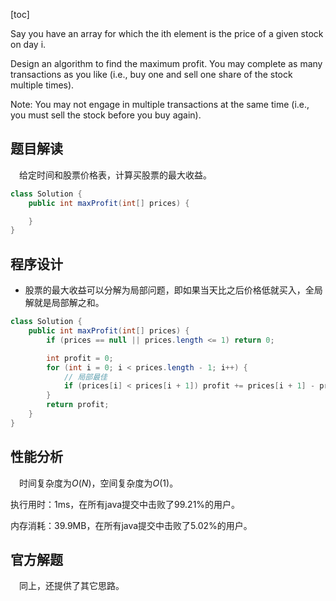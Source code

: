 [toc]

Say you have an array for which the ith element is the price of a given stock on day i.

Design an algorithm to find the maximum profit. You may complete as many transactions as you like (i.e., buy one and sell one share of the stock multiple times).

Note: You may not engage in multiple transactions at the same time (i.e., you must sell the stock before you buy again).



## 题目解读

&emsp;给定时间和股票价格表，计算买股票的最大收益。

```java
class Solution {
    public int maxProfit(int[] prices) {

    }
}
```

## 程序设计

* 股票的最大收益可以分解为局部问题，即如果当天比之后价格低就买入，全局解就是局部解之和。

```java
class Solution {
    public int maxProfit(int[] prices) {
        if (prices == null || prices.length <= 1) return 0;

        int profit = 0;
        for (int i = 0; i < prices.length - 1; i++) {
            // 局部最佳
            if (prices[i] < prices[i + 1]) profit += prices[i + 1] - prices[i];
        }
        return profit;
    }
}
```

## 性能分析

&emsp;时间复杂度为$O(N)$，空间复杂度为$O(1)$。

执行用时：1ms，在所有java提交中击败了99.21%的用户。

内存消耗：39.9MB，在所有java提交中击败了5.02%的用户。

## 官方解题

&emsp;同上，还提供了其它思路。